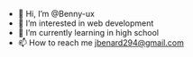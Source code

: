 - 👋 Hi, I’m @Benny-ux
- 👀 I’m interested in web development
- 🌱 I’m currently learning in high school
- 📫 How to reach me jbenard294@gmail.com

<!---
Benny-ux/Benny-ux is a ✨ special ✨ repository because its `README.md` (this file) appears on your GitHub profile.
You can click the Preview link to take a look at your changes.
--->

